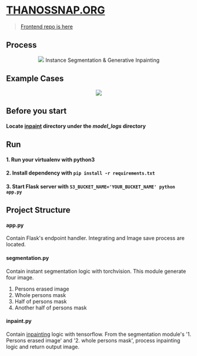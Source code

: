 # [THANOSSNAP.ORG](https://thanossnap.org)
> [Frontend repo is here](https://github.com/jiggum/thanos-client)

## Process
<p align="center">
  <img src="https://s3.ap-northeast-2.amazonaws.com/thanos.jiggum/assets/process.png">
  Instance Segmentation & Generative Inpainting
</p>

## Example Cases
<p align="center">
  <img src="https://s3.ap-northeast-2.amazonaws.com/thanos.jiggum/assets/results.png">
</p>

## Before you start
#### Locate [inpaint](https://drive.google.com/open?id=1bgNv9wtk_ExRgJBhWv1RtaAqqCP1ypGS) directory under the *model_logs* directory

## Run

#### 1. Run your virtualenv with python3

#### 2. Install dependency with `pip install -r requirements.txt`

#### 3. Start Flask server with `S3_BUCKET_NAME='YOUR_BUCKET_NAME' python app.py`


## Project Structure
#### app.py
Contain Flask's endpoint handler. Integrating and Image save process are located.

#### segmentation.py
Contain instant segmentation logic with torchvision. This module generate four image.
1. Persons erased image
2. Whole persons mask
3. Half of persons mask
4. Another half of persons mask

#### inpaint.py
Contain [inpainting](https://github.com/JiahuiYu/generative_inpainting) logic with tensorflow.
From the segmentation module's '1. Persons erased image' and '2. whole persons mask', process inpainting logic and return output image.
